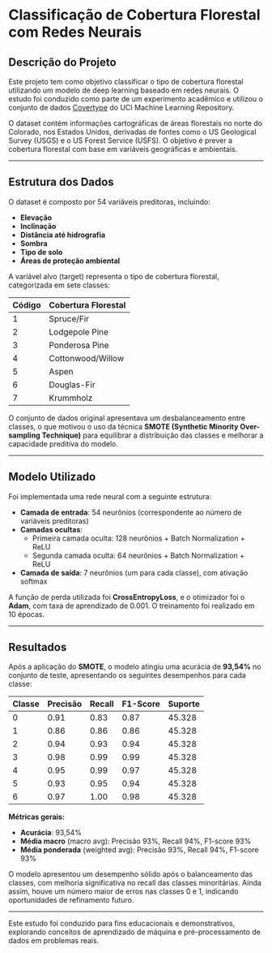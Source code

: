 # Classificação de Cobertura Florestal com Redes Neurais

## Descrição do Projeto

Este projeto tem como objetivo classificar o tipo de cobertura florestal utilizando um modelo de deep learning baseado em redes neurais. O estudo foi conduzido como parte de um experimento acadêmico e utilizou o conjunto de dados [Covertype](https://archive.ics.uci.edu/dataset/31/covertype) do UCI Machine Learning Repository.

O dataset contém informações cartográficas de áreas florestais no norte do Colorado, nos Estados Unidos, derivadas de fontes como o US Geological Survey (USGS) e o US Forest Service (USFS). O objetivo é prever a cobertura florestal com base em variáveis geográficas e ambientais.
 
---

## Estrutura dos Dados

O dataset é composto por 54 variáveis preditoras, incluindo:
- **Elevação**
- **Inclinação**
- **Distância até hidrografia**
- **Sombra**
- **Tipo de solo**
- **Áreas de proteção ambiental**

A variável alvo (target) representa o tipo de cobertura florestal, categorizada em sete classes:

| Código | Cobertura Florestal       |
|--------|--------------------------|
| 1      | Spruce/Fir               |
| 2      | Lodgepole Pine           |
| 3      | Ponderosa Pine           |
| 4      | Cottonwood/Willow        |
| 5      | Aspen                    |
| 6      | Douglas-Fir              |
| 7      | Krummholz                |

O conjunto de dados original apresentava um desbalanceamento entre classes, o que motivou o uso da técnica **SMOTE (Synthetic Minority Over-sampling Technique)** para equilibrar a distribuição das classes e melhorar a capacidade preditiva do modelo.

---

## Modelo Utilizado

Foi implementada uma rede neural com a seguinte estrutura:
- **Camada de entrada**: 54 neurônios (correspondente ao número de variáveis preditoras)
- **Camadas ocultas**: 
  - Primeira camada oculta: 128 neurônios + Batch Normalization + ReLU
  - Segunda camada oculta: 64 neurônios + Batch Normalization + ReLU
- **Camada de saída**: 7 neurônios (um para cada classe), com ativação softmax

A função de perda utilizada foi **CrossEntropyLoss**, e o otimizador foi o **Adam**, com taxa de aprendizado de 0.001. O treinamento foi realizado em 10 épocas.

---

## Resultados

Após a aplicação do **SMOTE**, o modelo atingiu uma acurácia de **93,54%** no conjunto de teste, apresentando os seguintes desempenhos para cada classe:

| Classe | Precisão | Recall | F1-Score | Suporte |
|--------|----------|--------|----------|---------|
| 0      | 0.91     | 0.83   | 0.87     | 45.328  |
| 1      | 0.86     | 0.86   | 0.86     | 45.328  |
| 2      | 0.94     | 0.93   | 0.94     | 45.328  |
| 3      | 0.98     | 0.99   | 0.99     | 45.328  |
| 4      | 0.95     | 0.99   | 0.97     | 45.328  |
| 5      | 0.93     | 0.95   | 0.94     | 45.328  |
| 6      | 0.97     | 1.00   | 0.98     | 45.328  |

**Métricas gerais:**
- **Acurácia**: 93,54%
- **Média macro** (macro avg): Precisão 93%, Recall 94%, F1-score 93%
- **Média ponderada** (weighted avg): Precisão 93%, Recall 94%, F1-score 93%

O modelo apresentou um desempenho sólido após o balanceamento das classes, com melhoria significativa no recall das classes minoritárias. Ainda assim, houve um número maior de erros nas classes 0 e 1, indicando oportunidades de refinamento futuro.

---

Este estudo foi conduzido para fins educacionais e demonstrativos, explorando conceitos de aprendizado de máquina e pré-processamento de dados em problemas reais.
